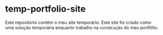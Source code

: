 # temp-portfolio-site
Este repositório contém o meu site temporário. Este site foi criado como uma solução temporária enquanto trabalho na construção do meu portfólio.
